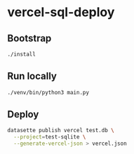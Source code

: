# vercel-sql-deploy

## Bootstrap

```bash
./install
```

## Run locally

```bash
./venv/bin/python3 main.py
```
## Deploy

```bash
datasette publish vercel test.db \
  --project=test-sqlite \
  --generate-vercel-json > vercel.json
```
